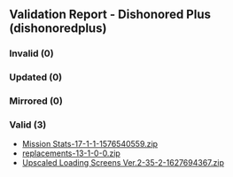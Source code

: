 ## Validation Report - Dishonored Plus (dishonoredplus)


### Invalid (0)
### Updated (0)
### Mirrored (0)
### Valid (3)
*  [Mission Stats-17-1-1-1576540559.zip](https://www.nexusmods.com/dishonored/mods/17/?tab=files&file_id=58)
*  [replacements-13-1-0-0.zip](https://www.nexusmods.com/dishonored/mods/13/?tab=files&file_id=42)
*  [Upscaled Loading Screens Ver.2-35-2-1627694367.zip](https://www.nexusmods.com/dishonored/mods/35/?tab=files&file_id=91)
